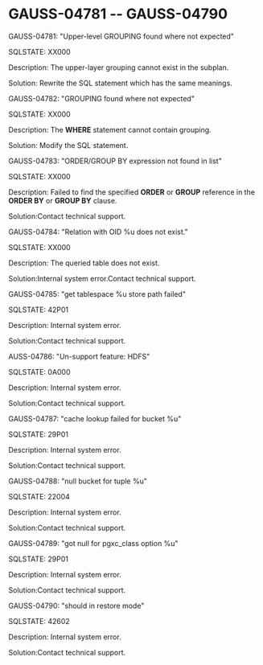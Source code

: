 # GAUSS-04781 -- GAUSS-04790<a name="EN-US_TOPIC_0302073008"></a>

GAUSS-04781: "Upper-level GROUPING found where not expected"

SQLSTATE: XX000

Description: The upper-layer grouping cannot exist in the subplan.

Solution: Rewrite the SQL statement which has the same meanings.

GAUSS-04782: "GROUPING found where not expected"

SQLSTATE: XX000

Description: The  **WHERE**  statement cannot contain grouping.

Solution: Modify the SQL statement.

GAUSS-04783: "ORDER/GROUP BY expression not found in list"

SQLSTATE: XX000

Description: Failed to find the specified  **ORDER**  or  **GROUP**  reference in the  **ORDER BY**  or  **GROUP BY**  clause.

Solution:Contact technical support.

GAUSS-04784: "Relation with OID %u does not exist."

SQLSTATE: XX000

Description: The queried table does not exist.

Solution:Internal system error.Contact technical support.

GAUSS-04785: "get tablespace %u store path failed"

SQLSTATE: 42P01

Description: Internal system error.

Solution:Contact technical support.

AUSS-04786: "Un-support feature: HDFS"

SQLSTATE: 0A000

Description: Internal system error.

Solution:Contact technical support.

GAUSS-04787: "cache lookup failed for bucket %u"

SQLSTATE: 29P01

Description: Internal system error.

Solution:Contact technical support.

GAUSS-04788: "null bucket for tuple %u"

SQLSTATE: 22004

Description: Internal system error.

Solution:Contact technical support.

GAUSS-04789: "got null for pgxc\_class option %u"

SQLSTATE: 29P01

Description: Internal system error.

Solution:Contact technical support.

GAUSS-04790: "should in restore mode"

SQLSTATE: 42602

Description: Internal system error.

Solution:Contact technical support.

